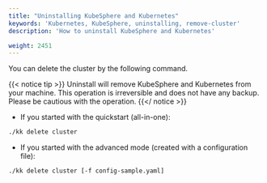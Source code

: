 ```yaml
---
title: "Uninstalling KubeSphere and Kubernetes"
keywords: 'Kubernetes, KubeSphere, uninstalling, remove-cluster'
description: 'How to uninstall KubeSphere and Kubernetes'

weight: 2451
---
```


You can delete the cluster by the following command.

{{< notice tip >}}
Uninstall will remove KubeSphere and Kubernetes from your machine. This operation is irreversible and does not have any backup. Please be cautious with the operation.
{{</ notice >}}

- If you started with the quickstart (all-in-one):

```bash
./kk delete cluster
```

- If you started with the advanced mode (created with a configuration file):

```bash
./kk delete cluster [-f config-sample.yaml]
```

